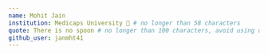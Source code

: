 ```yaml
---
name: Mohit Jain 
institution: Medicaps University 🚩 # no longer than 58 characters
quote: There is no spoon # no longer than 100 characters, avoid using quotes(") to guarantee the format remains the same.
github_user: janmht41
---
```

